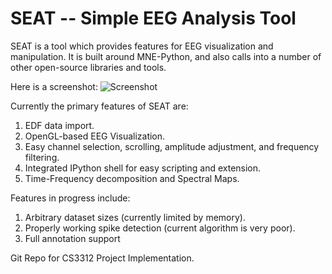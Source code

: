 SEAT -- Simple EEG Analysis Tool
===========================================

SEAT is a tool which provides features for EEG visualization and manipulation.  It is built around MNE-Python, and also calls into a number of other open-source libraries and tools.

Here is a screenshot:
![Screenshot](SEAT.png?raw=true "Screenshot")

Currently the primary features of SEAT are:

1. EDF data import.
2. OpenGL-based EEG Visualization.
3. Easy channel selection, scrolling, amplitude adjustment, and frequency filtering. 
4. Integrated IPython shell for easy scripting and extension.
5. Time-Frequency decomposition and Spectral Maps.

Features in progress include:

1. Arbitrary dataset sizes (currently limited by memory).
2. Properly working spike detection (current algorithm is very poor).
3. Full annotation support


Git Repo for CS3312 Project Implementation. 

